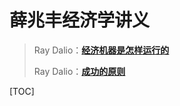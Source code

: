 # 薛兆丰经济学讲义

> Ray Dalio：[**经济机器是怎样运行的**](lib/ray-dalio/economic-machine.html)
>
> Ray Dalio：[**成功的原则**](lib/ray-dalio/principles.html)



[TOC]

